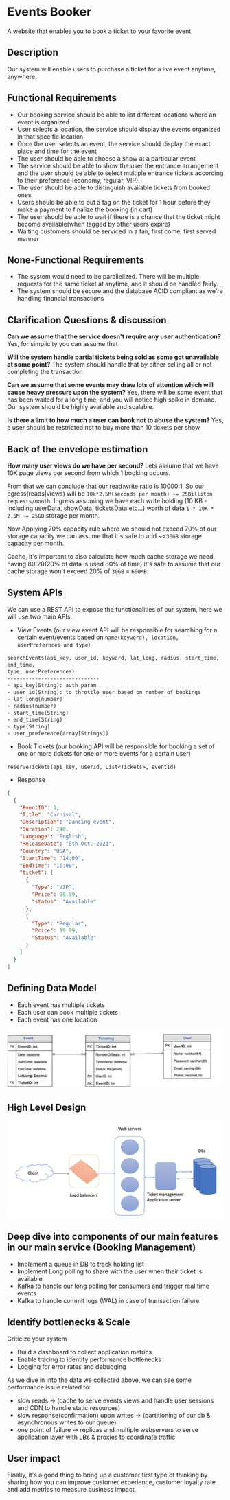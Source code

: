 # Events Booker
A website that enables you to book a ticket to your favorite event

## Description
Our system will enable users to purchase a ticket for a live event anytime, anywhere.

## Functional Requirements
- Our booking service should be able to list different locations where an event is organized
- User selects a location, the service should display the events organized in that specific location
- Once the user selects an event, the service should display the exact place and time for the event
- The user should be able to choose a show at a particular event
- The service should be able to show the user the entrance arrangement and the user should be able to select multiple entrance tickets according to their preference (economy, regular, VIP).
- The user should be able to distinguish available tickets from booked ones
- Users should be able to put a tag on the ticket for 1 hour before they make a payment to finalize the booking (in cart)
- The user should be able to wait if there is a chance that the ticket might become available(when tagged by other users expire)
- Waiting customers should be serviced in a fair, first come, first served manner

## None-Functional Requirements
- The system would need to be parallelized. There will be multiple requests for the same ticket at anytime, and it should be handled fairly.
- The system should be secure and the database ACID compliant as we're handling financial transactions

## Clarification Questions & discussion
**Can we assume that the service doesn't require any user authentication?**
Yes, for simplicity you can assume that

**Will the system handle partial tickets being sold as some got unavailable at some point?**
The system should handle that by either selling all or not completing the transaction

**Can we assume that some events may draw lots of attention which will cause heavy pressure upon the system?**
Yes, there will be some event that has been waited for a long time, and you will notice high spike in demand. Our system should be highly available and scalable.

**Is there a limit to how much a user can book not to abuse the system?**
Yes, a user should be restricted not to buy more than 10 tickets per show


## Back of the envelope estimation
**How many user views do we have per second?**
Lets assume that we have 10K page views per second from which 1 booking occurs.

From that we can conclude that our read:write ratio is 10000:1. 
So our egress(reads|views) will be ```10k*2.5M(seconds per month) ~= 25Billiton requests/month```.
Ingress assuming we have each write holding (10 KB - including userData, showData, ticketsData etc...) worth of data ```1 * 10K * 2.5M ~= 25GB``` storage per month.

Now Applying 70% capacity rule where we should not exceed 70% of our storage capacity we can assume that it's safe to add ~=```30GB``` storage capacity per month.

Cache, it's important to also calculate how much cache storage we need, having 80:20(20% of data is used 80% of time) it's safe to assume that our cache storage won't exceed 20% of ```30GB``` = ```600MB```.

## System APIs
We can use a REST API to expose the functionalities of our system, here we will use two main APIs:

- View Events (our view event API will be responsible for searching for a certain event/events based on ```name(keyword), location, userPrefernces and type```)
```
searchEvents(api_key, user_id, keyword, lat_long, radius, start_time, end_time, 
type, userPreferences)
------------------------------
- api_key(String): auth param
- user_id(String): to throttle user based on number of bookings
- lat_long(number)
- radios(number)
- start_time(String)
- end_time(String)
- type(String)
- user_preference(array[Strings])
```
- Book Tickets (our booking API will be responsible for booking a set of one or more tickets for one or more events for a certain user)
```
reserveTickets(api_key, userId, List<Tickets>, eventId)
```
- Response

```json
[
  {
    "EventID": 1,
    "Title": "Carnival",
    "Description": "Dancing event",
    "Duration": 240,
    "Language": "English",
    "ReleaseDate": "8th Oct. 2021",
    "Country": "USA",
    "StartTime": "14:00",
    "EndTime": "16:00",
    "ticket": [
      {
        "Type": "VIP",
        "Price": 99.99,
        "status": "Available"
      },
      {
        "Type": "Regular",
        "Price": 19.99,
        "Status": "Available"
      }
    ]
  }
]
```

## Defining Data Model
- Each event has multiple tickets
- Each user can book multiple tickets
- Each event has one location

<p align="center">
  <img src="../images/data-model.jpg">
  <br/>
</p>

## High Level Design

<p align="center">
  <img src="../images/high-level-design.png">
  <br/>
</p>

## Deep dive into components of our main features in our main service (Booking Management)
- Implement a queue in DB to track holding list
- Implement Long polling to share with the user when their ticket is available
- Kafka to handle our long polling for consumers and trigger real time events
- Kafka to handle commit logs (WAL) in case of transaction failure

## Identify bottlenecks & Scale
Criticize your system
- Build a dashboard to collect application metrics
- Enable tracing to identify performance bottlenecks
- Logging for error rates and debugging

As we dive in into the data we collected above, we can see some performance issue related to:
- slow reads -> (cache to serve events views and handle user sessions and CDN to handle static resources)
- slow response(confirmation) upon writes -> (partitioning of our db & asynchronous writes to our queue)
- one point of failure -> replicas and multiple webservers to serve application layer with LBs & proxies to coordinate traffic


## User impact 
Finally, it's a good thing to bring up a customer first type of thinking by sharing how you can improve customer experience, customer loyalty rate and add metrics to measure business impact.
